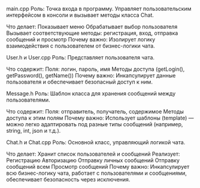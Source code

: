 main.cpp
Роль: Точка входа в программу. Управляет пользовательским интерфейсом в консоли и вызывает методы класса Chat.

Что делает:
Показывает меню
Обрабатывает выбор пользователя
Вызывает соответствующие методы: регистрация, вход, отправка сообщений и просмотр
Почему важно: Изолирует логику взаимодействия с пользователем от бизнес-логики чата.

User.h и User.cpp
Роль: Представляет пользователя чата.

Что содержит:
Поля: логин, пароль, имя
Методы доступа (getLogin(), getPassword(), getName())
Почему важно: Инкапсулирует данные пользователя и обеспечивает безопасный доступ к ним.

Message.h
Роль: Шаблон класса для хранения сообщений между пользователями.

Что содержит:
Поля: отправитель, получатель, содержимое
Методы доступа к этим полям
Почему важно: Использует шаблоны (template<typename T>) — можно легко адаптировать под разные типы сообщений (например, string, int, json и т.д.).

Chat.h и Chat.cpp
Роль: Основной класс, управляющий логикой чата.

Что делает:
Хранит список пользователей и сообщений
Реализует:
Регистрацию
Авторизацию
Отправку личных сообщений
Отправку сообщений всем
Просмотр сообщений
Почему важно: Инкапсулирует всю бизнес-логику чата, работает с пользователями и сообщениями, обеспечивает безопасность через исключения.
